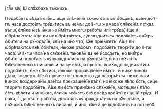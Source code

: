 [глⷡ҇а м҃в] Ѡ҆ слꙋ́жбахъ тѧ́жкихъ.

Подоба́етъ вѣ́дати: ꙗ҆́кѡ а҆́ще слꙋже́нїе тѧ́жко є҆́сть во ѻ҆́бщинѣ, да́же до
г҃-гѡ часа̀ досто́итъ трꙋди́тисѧ въ не́мъ: до ѕ҃-гѡ же часа̀ слꙋжє́нїѧ лє́гкаѧ
ѕѣлѡ̀, є҆ли̑ка ꙗ҆́вѣ ꙗ҆́кѡ не и҆́мꙋтъ мно́гѡ рабо́ты и҆лѝ трꙋда̀, а҆́ще и҆
ѡ҆брѣта́ютсѧ: а҆́ще ли не ѡ҆брѣта́ютсѧ, ᲂу҆праздни́тисѧ подоба́етъ внꙋ́трь
ѻ҆би́тели на рꙋкодѣ́лїе, и҆лѝ на и҆́но что̀, є҆́же прїе́млетъ. А҆́ще ли
ѡ҆брѣта́ютсѧ внѣ̀ ѻ҆би́тели, ꙗ҆́коже рѣ́хомъ, подоба́етъ твори́ти до ѕ҃-гѡ
часа̀. Ѿ ѕ҃-гѡ часа̀ на слꙋжє́нїѧ такова̑ѧ да не и҆схо́дѧтъ, но внꙋ́трь
ѻ҆би́тели подоба́етъ ᲂу҆пражднѧ́тисѧ на рꙋкодѣ́лїе, и҆ на поꙋчє́нїѧ
бж҃е́ственныхъ писа́нїй, и҆ на ᲂу҆чє́нїѧ, и҆ про́стѡ комꙋ́ждо подвиза́тисѧ
подоба́етъ, є҆́же сп҃сти́сѧ, ꙗ҆́коже произволе́нїе и҆́мать. и҆ нижѐ вино́ю
дѣ́ла, воздержа́нїе и҆ про́чее по́стничество да разорѧ́етсѧ: нижѐ па́ки вино́ю
воздержа́нїѧ дае́тсѧ прекраще́нїе дѣ́лꙋ, но ꙗ҆́коже лѣ́по є҆́сть, си́це твори́ти
подоба́етъ. А҆́ще ли є҆́сть принꙋ́жно слꙋже́нїе, могꙋ́щемꙋ лѣ́по є҆́сть дѣ́лати
и҆ мно́жае, є҆ли́кѡ мо́жетъ без̾ вре́да прейтѝ вѧ́щшїй трꙋ́дъ. И҆ па́ки, є҆гда̀
нѣ́сть рабо́ты, досто́итъ ᲂу҆пражднѧ́тисѧ на рꙋкодѣ́лїе, и҆ поꙋчє́нїѧ
бж҃е́ственныхъ писа́нїй, и҆ и҆́но, є҆́же а҆́ще подоба́етъ на потре́бꙋ.

